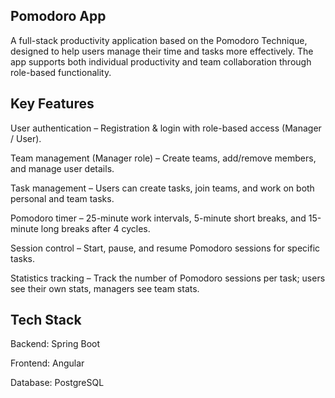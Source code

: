 ## Pomodoro App

A full-stack productivity application based on the Pomodoro Technique, designed to help users manage their time and tasks more effectively.
The app supports both individual productivity and team collaboration through role-based functionality.

## Key Features

User authentication – Registration & login with role-based access (Manager / User).

Team management (Manager role) – Create teams, add/remove members, and manage user details.

Task management – Users can create tasks, join teams, and work on both personal and team tasks.

Pomodoro timer – 25-minute work intervals, 5-minute short breaks, and 15-minute long breaks after 4 cycles.

Session control – Start, pause, and resume Pomodoro sessions for specific tasks.

Statistics tracking – Track the number of Pomodoro sessions per task; users see their own stats, managers see team stats.

## Tech Stack

Backend: Spring Boot

Frontend: Angular

Database: PostgreSQL
